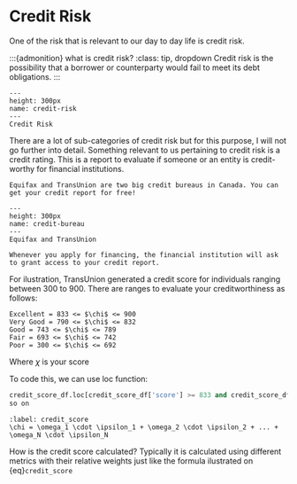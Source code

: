 # Credit Risk

One of the risk that is relevant to our day to day life is credit risk. 

:::{admonition} what is credit risk?
:class: tip, dropdown
Credit risk is the possibility that a borrower or counterparty would fail to meet its debt obligations.
:::

```{figure} https://www.piranirisk.com/hs-fs/hubfs/20_riesgo_crediticio.jpg?width=1188&name=20_riesgo_crediticio.jpg
---
height: 300px
name: credit-risk
---
Credit Risk 
```

There are a lot of sub-categories of credit risk but for this purpose, I will not go further into detail.
Something relevant to us pertaining to credit risk is a credit rating.
This is a report to evaluate if someone or an entity is credit-worthy for financial institutions.

```{margin} How do you know your credit rating?
Equifax and TransUnion are two big credit bureaus in Canada. You can get your credit report for free!
```

```{figure} https://icash.ca/images/learn/major-credit-bureaus.jpg
---
height: 300px
name: credit-bureau
---
Equifax and TransUnion
```

```{note}
Whenever you apply for financing, the financial institution will ask to grant access to your credit report.
```

For ilustration, TransUnion generated a credit score for individuals ranging between 300 to 900.
There are ranges to evaluate your creditworthiness as follows:

```
Excellent = 833 <= $\chi$ <= 900
Very Good = 790 <= $\chi$ <= 832
Good = 743 <= $\chi$ <= 789 
Fair = 693 <= $\chi$ <= 742 
Poor = 300 <= $\chi$ <= 692
```

Where $\chi$ is your score

To code this, we can use loc function:

```python
credit_score_df.loc[credit_score_df['score'] >= 833 and credit_score_df['score'] <= 900, 'Creditworthiness' = 'Excellent']
so on
```


```{math}
:label: credit_score
\chi = \omega_1 \cdot \ipsilon_1 + \omega_2 \cdot \ipsilon_2 + ... + \omega_N \cdot \ipsilon_N
```

How is the credit score calculated?
Typically it is calculated using different metrics with their relative weights just like the formula ilustrated on {eq}`credit_score`



